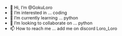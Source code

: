 - 👋 Hi, I’m @GokuLoro
- 👀 I’m interested in ... coding
- 🌱 I’m currently learning ... python
- 💞️ I’m looking to collaborate on ... python
- 📫 How to reach me ... add me on discord Loro_Loro

<!---
GokuLoro/GokuLoro is a ✨ special ✨ repository because its `README.md` (this file) appears on your GitHub profile.
You can click the Preview link to take a look at your changes.
--->
